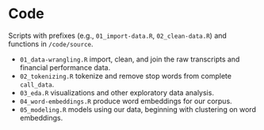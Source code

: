# Code

Scripts with prefixes (e.g., `01_import-data.R`, `02_clean-data.R`) and
functions in `/code/source`.

- `01_data-wrangling.R` import, clean, and join the raw transcripts and
  financial performance data.
- `02_tokenizing.R` tokenize and remove stop words from complete
  `call_data`.
- `03_eda.R` visualizations and other exploratory data analysis.
- `04_word-embeddings.R` produce word embeddings for our corpus.
- `05_modeling.R` models using our data, beginning with clustering on
  word embeddings.
